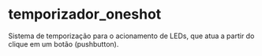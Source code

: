 # temporizador_oneshot
Sistema de temporização para o acionamento de LEDs, que atua a partir do clique em um botão (pushbutton).
